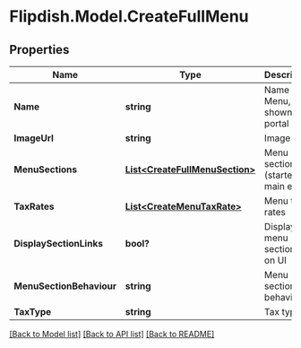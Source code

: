 # Flipdish.Model.CreateFullMenu
## Properties

Name | Type | Description | Notes
------------ | ------------- | ------------- | -------------
**Name** | **string** | Name of Menu, only shown in portal | [optional] 
**ImageUrl** | **string** | Image url | [optional] 
**MenuSections** | [**List&lt;CreateFullMenuSection&gt;**](CreateFullMenuSection.md) | Menu sections (starters, main etc) | [optional] 
**TaxRates** | [**List&lt;CreateMenuTaxRate&gt;**](CreateMenuTaxRate.md) | Menu tax rates | [optional] 
**DisplaySectionLinks** | **bool?** | Display menu section link on UI | [optional] 
**MenuSectionBehaviour** | **string** | Menu section behaviour | [optional] 
**TaxType** | **string** | Tax type | [optional] 

[[Back to Model list]](../README.md#documentation-for-models) [[Back to API list]](../README.md#documentation-for-api-endpoints) [[Back to README]](../README.md)

